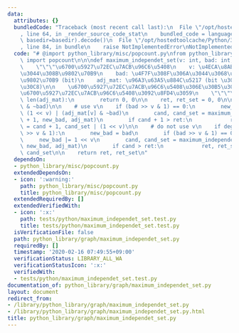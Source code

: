 ```yaml
---
data:
  attributes: {}
  bundledCode: "Traceback (most recent call last):\n  File \"/opt/hostedtoolcache/Python/3.8.5/x64/lib/python3.8/site-packages/onlinejudge_verify/documentation/build.py\"\
    , line 64, in _render_source_code_stat\n    bundled_code = language.bundle(stat.path,\
    \ basedir=basedir).decode()\n  File \"/opt/hostedtoolcache/Python/3.8.5/x64/lib/python3.8/site-packages/onlinejudge_verify/languages/python.py\"\
    , line 84, in bundle\n    raise NotImplementedError\nNotImplementedError\n"
  code: "# @import python_library/misc/popcount.py\nfrom python_library.misc.popcount\
    \ import popcount\n\n\ndef maximum_independet_set(v: int, bad: int, adj_mat):\n\
    \    \"\"\"\u6700\u5927\u72EC\u7ACB\u96C6\u5408\n    v: \u4ECA\u8ABF\u3079\u3066\
    \u3044\u308B\u9802\u70B9\n    bad: \u4F7F\u308F\u306A\u3044\u3068\u6C7A\u3081\u305F\
    \u9802\u70B9 (bit)\n    adj_mat: \u96A3\u63A5\u884C\u5217 (bit \u306E\u30EA\u30B9\
    \u30C8)\n\n    \u6700\u5927\u72EC\u7ACB\u96C6\u5408\u306E\u30B5\u30A4\u30BA\u3068\
    \u6700\u5927\u72EC\u7ACB\u96C6\u5408\u3092\u8FD4\u3059\n    \"\"\"\n    if v ==\
    \ len(adj_mat):\n        return 0, 0\n\n    ret, ret_set = 0, 0\n\n    deg = popcount(adj_mat[v]\
    \ & ~bad)\n\n    # use v\n    if (bad >> v & 1) == 0:\n        new_bad = bad |\
    \ (1 << v) | (adj_mat[v] & ~bad)\n        cand, cand_set = maximum_independet_set(v\
    \ + 1, new_bad, adj_mat)\n        if cand + 1 > ret:\n            ret, ret_set\
    \ = cand + 1, cand_set | (1 << v)\n\n    # do not use v\n    if deg > 1 or (bad\
    \ >> v & 1):\n        new_bad = bad\n        if (bad >> v & 1) == 0:\n       \
    \     new_bad |= 1 << v\n        cand, cand_set = maximum_independet_set(v + 1,\
    \ new_bad, adj_mat)\n        if cand > ret:\n            ret, ret_set = cand,\
    \ cand_set\n\n    return ret, ret_set\n"
  dependsOn:
  - python_library/misc/popcount.py
  extendedDependsOn:
  - icon: ':warning:'
    path: python_library/misc/popcount.py
    title: python_library/misc/popcount.py
  extendedRequiredBy: []
  extendedVerifiedWith:
  - icon: ':x:'
    path: tests/python/maximum_independet_set.test.py
    title: tests/python/maximum_independet_set.test.py
  isVerificationFile: false
  path: python_library/graph/maximum_independet_set.py
  requiredBy: []
  timestamp: '2020-02-16 07:49:55+09:00'
  verificationStatus: LIBRARY_ALL_WA
  verificationStatusIcon: ':x:'
  verifiedWith:
  - tests/python/maximum_independet_set.test.py
documentation_of: python_library/graph/maximum_independet_set.py
layout: document
redirect_from:
- /library/python_library/graph/maximum_independet_set.py
- /library/python_library/graph/maximum_independet_set.py.html
title: python_library/graph/maximum_independet_set.py
---
```

